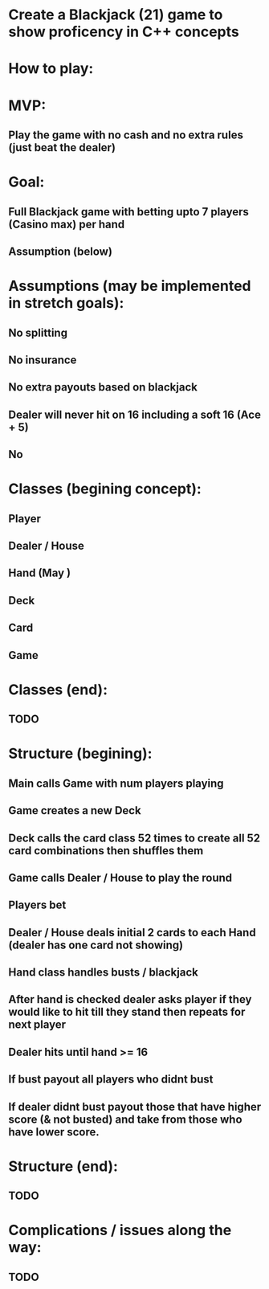 # Create a Blackjack (21) game to show proficency in C++ concepts

# How to play:
## 

# MVP:
## Play the game with no cash and no extra rules (just beat the dealer)

# Goal:
## Full Blackjack game with betting upto 7 players (Casino max) per hand
## Assumption (below)

# Assumptions (may be implemented in stretch goals):
## No splitting
## No insurance
## No extra payouts based on blackjack
## Dealer will never hit on 16 including a soft 16 (Ace + 5)
## No 

# Classes (begining concept):
## Player
## Dealer / House
## Hand (May )
## Deck
## Card
## Game

# Classes (end):
## TODO

# Structure (begining):
## Main calls Game with num players playing
## Game creates a new Deck
## Deck calls the card class 52 times to create all 52 card combinations then shuffles them
## Game calls Dealer / House to play the round
## Players bet
## Dealer / House deals initial 2 cards to each Hand (dealer has one card not showing)
## Hand class handles busts / blackjack
## After hand is checked dealer asks player if they would like to hit till they stand then repeats for next player
## Dealer hits until hand >= 16
## If bust payout all players who didnt bust
## If dealer didnt bust payout those that have higher score (& not busted) and take from those who have lower score. 

# Structure (end):
## TODO

# Complications / issues along the way:
## TODO